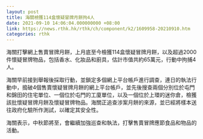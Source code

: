 ```yaml
---
layout: post
title: 海關檢獲114盒懷疑冒牌月餅拘4人
date: 2021-09-10 14:06:04.000000000 +08:00
link: https://news.rthk.hk/rthk/ch/component/k2/1609958-20210910.htm
categories: rthk
---
```


海關打擊網上售賣冒牌月餅，上月底至今檢獲114盒懷疑冒牌月餅，以及超過2000件懷疑冒牌物品，包括香水、化妝品和廚具，估計市值共約65萬元，行動中拘捕4人。

海關早前接到舉報後採取行動，並鎖定多個網上平台帳戶進行調查，連日的執法行動中，搗破4個售賣懷疑冒牌月餅的網上平台帳戶，並先後搜查兩個分別位於屯門和錦田的住宅單位、一個位於屯門的工廈單位，以及一個位於上環的迷你倉，檢獲該批懷疑冒牌月餅及懷疑冒牌物品。海關正追查涉案月餅的來源，並已經將樣本送往政府化驗所作測試，以確定其安全性。

海關表示，中秋節將至，會繼續加強巡查和執法，打擊售賣冒牌應節食品和物品的活動。
